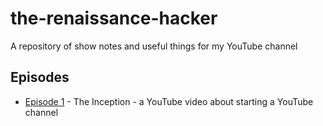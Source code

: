 # the-renaissance-hacker
A repository of show notes and useful things for my YouTube channel

## Episodes

- [Episode 1](Episode001/index.md) - The Inception - a YouTube video about starting a YouTube channel